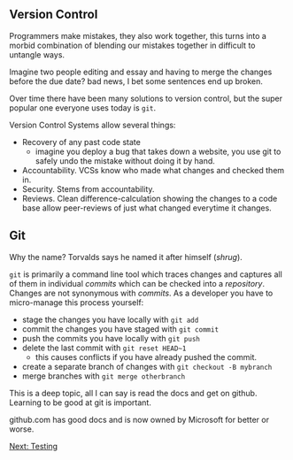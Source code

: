 ## Version Control

Programmers make mistakes, they also work together, this turns into a morbid combination of blending our mistakes together in difficult to untangle ways.

Imagine two people editing and essay and having to merge the changes before the due date? bad news, I bet some sentences end up broken.

Over time there have been many solutions to version control, but the super popular one everyone uses today is `git`.

Version Control Systems allow several things:
* Recovery of any past code state
    * imagine you deploy a bug that takes down a website, you use git to safely undo the mistake without doing it by hand.
* Accountability. VCSs know who made what changes and checked them in.
* Security. Stems from accountability.
* Reviews. Clean difference-calculation showing the changes to a code base allow peer-reviews of just what changed everytime it changes.

## Git

Why the name? Torvalds says he named it after himself (*shrug*).

`git` is primarily a command line tool which traces changes and captures all of them in individual *commits* which can be checked into a *repository*. Changes are not synonymous with *commits*. As a developer you have to micro-manage this process yourself:

* stage the changes you have locally with `git add`
* commit the changes you have staged with `git commit`
* push the commits you have locally with `git push`
* delete the last commit with `git reset HEAD~1`
  * this causes conflicts if you have already pushed the commit.
* create a separate branch of changes with `git checkout -B mybranch`
* merge branches with `git merge otherbranch`

This is a deep topic, all I can say is read the docs and get on github. Learning to be good at git is important.

github.com has good docs and is now owned by Microsoft for better or worse.

[Next: Testing](11_testing.html)